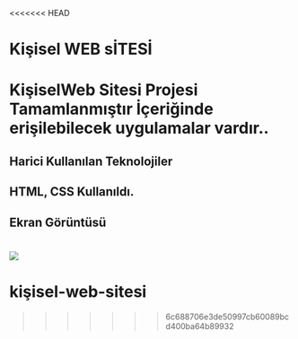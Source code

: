 <<<<<<< HEAD
<h1> Kişisel WEB sİTESİ<h1>

<p>KişiselWeb Sitesi  Projesi Tamamlanmıştır
İçeriğinde erişilebilecek uygulamalar vardır..<p>

<h2>Harici Kullanılan Teknolojiler<h2>

HTML, CSS Kullanıldı.

<h2>Ekran Görüntüsü<h2>

![](ekran.gif)
=======
# kişisel-web-sitesi
>>>>>>> 6c688706e3de50997cb60089bcd400ba64b89932
